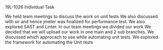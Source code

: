 19L-1026 Individual Task

We held team meetings to discuss the work on unit tests We also discussed with sir and hence jmeter was finalized for performance test. We also explored SAST and Linter. In our team meetings we divided our work We decided that we will upload our work in one main and 2 sub branches. We discussed which approcach to use while automating unit tests. We explored the framework for automating the Unit tests
